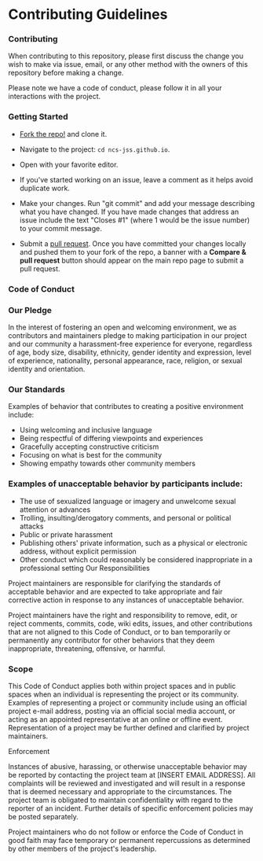 
 # Contributing Guidelines
 
 
 ### Contributing
 
 When contributing to this repository, please first discuss the change you wish to make via issue,
 email, or any other method with the owners of this repository before making a change. 
 
 Please note we have a code of conduct, please follow it in all your interactions with the project.
 
 
 
 
 ### Getting Started
 
 * [Fork the repo!](https://github.com/ncs-jss/ncs-jss.github.io/fork) and clone it.
 * Navigate to the project: `cd ncs-jss.github.io`.
 * Open with your favorite editor.
 * If you've started working on an issue, leave a comment as it helps avoid duplicate work.
 * Make your changes.
  Run "git commit" and add your message describing what you have changed. If you have made changes that address an issue include the text "Closes #1" (where 1 would  be   the issue number) to your commit message.
  
 * Submit a [pull request](https://github.com/ncs-jss/ncs-jss.github.io/pulls). Once you have committed your changes locally and pushed them to your fork of the repo, a banner with a **Compare & pull request** button should appear on the main repo page to submit a pull request.
 
### Code of Conduct
 

### Our Pledge

In the interest of fostering an open and welcoming environment, we as contributors and maintainers pledge to making participation in our project and our community a harassment-free experience for everyone, regardless of age, body size, disability, ethnicity, gender identity and expression, level of experience, nationality, personal appearance, race, religion, or sexual identity and orientation.

### Our Standards

Examples of behavior that contributes to creating a positive environment include:

* Using welcoming and inclusive language
* Being respectful of differing viewpoints and experiences
* Gracefully accepting constructive criticism
* Focusing on what is best for the community
* Showing empathy towards other community members

### Examples of unacceptable behavior by participants include:

* The use of sexualized language or imagery and unwelcome sexual attention or advances
* Trolling, insulting/derogatory comments, and personal or political attacks
* Public or private harassment
* Publishing others' private information, such as a physical or electronic address, without explicit permission
* Other conduct which could reasonably be considered inappropriate in a professional setting
  Our Responsibilities

Project maintainers are responsible for clarifying the standards of acceptable behavior and are expected to take appropriate and fair corrective action in response to any instances of unacceptable behavior.

Project maintainers have the right and responsibility to remove, edit, or reject comments, commits, code, wiki edits, issues, and other contributions that are not aligned to this Code of Conduct, or to ban temporarily or permanently any contributor for other behaviors that they deem inappropriate, threatening, offensive, or harmful.

### Scope

This Code of Conduct applies both within project spaces and in public spaces when an individual is representing the project or its community. Examples of representing a project or community include using an official project e-mail address, posting via an official social media account, or acting as an appointed representative at an online or offline event. Representation of a project may be further defined and clarified by project maintainers.

Enforcement

Instances of abusive, harassing, or otherwise unacceptable behavior may be reported by contacting the project team at [INSERT EMAIL ADDRESS]. All complaints will be reviewed and investigated and will result in a response that is deemed necessary and appropriate to the circumstances. The project team is obligated to maintain confidentiality with regard to the reporter of an incident. Further details of specific enforcement policies may be posted separately.

Project maintainers who do not follow or enforce the Code of Conduct in good faith may face temporary or permanent repercussions as determined by other members of the project's leadership.
